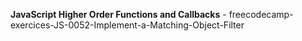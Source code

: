 <strong>JavaScript Higher Order Functions and Callbacks</strong> - freecodecamp-exercices-JS-0052-Implement-a-Matching-Object-Filter
